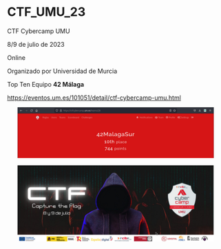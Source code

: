 # CTF_UMU_23
 CTF Cybercamp UMU 
 
 8/9 de julio de 2023
 
 Online 
 
 Organizado por Universidad de Murcia

 Top Ten Equipo **42 Málaga**
 
 https://eventos.um.es/101051/detail/ctf-cybercamp-umu.html

<p align="center">
  <img src="./CTF_Scoreboard_UM.jpeg" alt="image" width="456"/>
</p>

<p align="center">
  <img src="./cyber_stego.jpg" alt="image" width="456"/>
</p>
